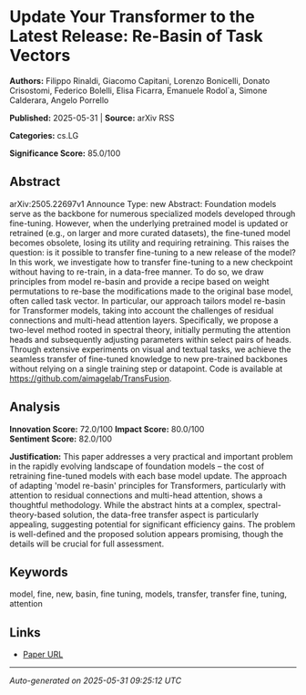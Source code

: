 # Update Your Transformer to the Latest Release: Re-Basin of Task Vectors

**Authors:** Filippo Rinaldi, Giacomo Capitani, Lorenzo Bonicelli, Donato Crisostomi, Federico Bolelli, Elisa Ficarra, Emanuele Rodol\`a, Simone Calderara, Angelo Porrello

**Published:** 2025-05-31 | **Source:** arXiv RSS

**Categories:** cs.LG

**Significance Score:** 85.0/100

## Abstract

arXiv:2505.22697v1 Announce Type: new 
Abstract: Foundation models serve as the backbone for numerous specialized models developed through fine-tuning. However, when the underlying pretrained model is updated or retrained (e.g., on larger and more curated datasets), the fine-tuned model becomes obsolete, losing its utility and requiring retraining. This raises the question: is it possible to transfer fine-tuning to a new release of the model? In this work, we investigate how to transfer fine-tuning to a new checkpoint without having to re-train, in a data-free manner. To do so, we draw principles from model re-basin and provide a recipe based on weight permutations to re-base the modifications made to the original base model, often called task vector. In particular, our approach tailors model re-basin for Transformer models, taking into account the challenges of residual connections and multi-head attention layers. Specifically, we propose a two-level method rooted in spectral theory, initially permuting the attention heads and subsequently adjusting parameters within select pairs of heads. Through extensive experiments on visual and textual tasks, we achieve the seamless transfer of fine-tuned knowledge to new pre-trained backbones without relying on a single training step or datapoint. Code is available at https://github.com/aimagelab/TransFusion.

## Analysis

**Innovation Score:** 72.0/100
**Impact Score:** 80.0/100  
**Sentiment Score:** 82.0/100

**Justification:** This paper addresses a very practical and important problem in the rapidly evolving landscape of foundation models – the cost of retraining fine-tuned models with each base model update. The approach of adapting 'model re-basin' principles for Transformers, particularly with attention to residual connections and multi-head attention, shows a thoughtful methodology. While the abstract hints at a complex, spectral-theory-based solution, the data-free transfer aspect is particularly appealing, suggesting potential for significant efficiency gains. The problem is well-defined and the proposed solution appears promising, though the details will be crucial for full assessment.

## Keywords

model, fine, new, basin, fine tuning, models, transfer, transfer fine, tuning, attention

## Links

- [Paper URL](https://arxiv.org/abs/2505.22697)

---
*Auto-generated on 2025-05-31 09:25:12 UTC*
